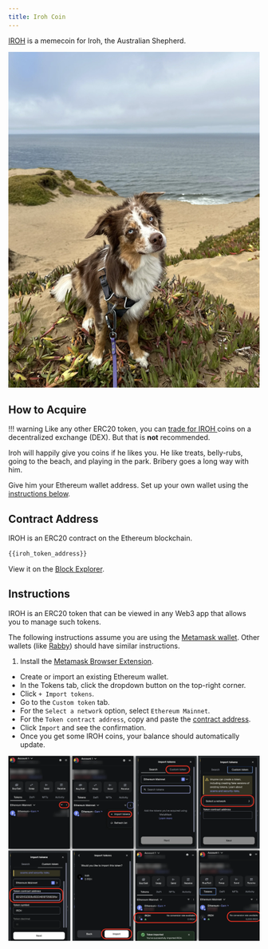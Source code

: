 ```yaml
---
title: Iroh Coin
---
```


[IROH](https://etherscan.io/token/{{iroh_token_address}}) is a memecoin for Iroh, the Australian Shepherd.

![Iroh](./assets/beach.webp)

## How to Acquire


!!! warning
    Like any other ERC20 token, you can [trade for IROH ](https://app.uniswap.org/#/swap?inputCurrency={{usdc_token_address}}&outputCurrency={{iroh_token_address}}&exactAmount=1&exactField=input) coins on a decentralized exchange (DEX). But that is **not** recommended.

Iroh will happily give you coins if he likes you. He like treats, belly-rubs, going to the beach, and playing in the park. Bribery goes a long way with him.

Give him your Ethereum wallet address. Set up your own wallet using the [instructions below](#instructions).

## Contract Address

IROH is an ERC20 contract on the Ethereum blockchain.

```txt
{{iroh_token_address}}
```

View it on the [Block Explorer](https://etherscan.io/token/{{iroh_token_address}}).

## Instructions

IROH is an ERC20 token that can be viewed in any Web3 app that allows you to manage such tokens.

The following instructions assume you are using the [Metamask wallet](https://metamask.io/). Other wallets (like [Rabby](https://rabby.io/)) should have similar instructions.

1. Install the [Metamask Browser Extension](https://metamask.io/download).
* Create or import an existing Ethereum wallet.
* In the Tokens tab, click the dropdown button on the top-right corner.
* Click `+ Import tokens`.
* Go to the `Custom token` tab.
* For the `Select a network` option, select `Ethereum Mainnet`.
* For the `Token contract address`, copy and paste the [contract address](#contract-address).
* Click `Import` and see the confirmation.
* Once you get some IROH coins, your balance should automatically update.

![Instructions](./assets/instructions.webp)
